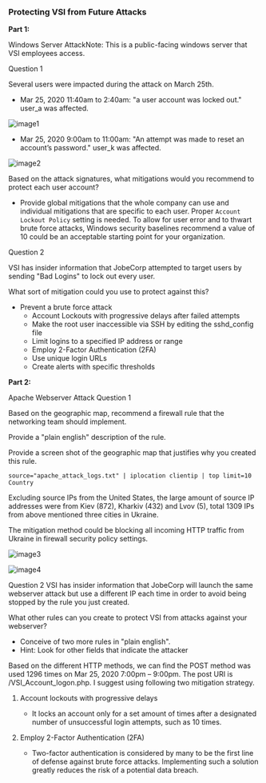 ### Protecting VSI from Future Attacks ###

**Part 1:**

Windows Server AttackNote: This is a public-facing windows server that VSI employees access.

Question 1

Several users were impacted during the attack on March 25th.

- Mar 25, 2020 11:40am to 2:40am: "a user account was locked out."  user_a was affected.

![image1](images/image1.png)

- Mar 25, 2020 9:00am to 11:00am: "An attempt was made to reset an account’s password." user_k was affected.

![image2](images/image2.png)

Based on the attack signatures, what mitigations would you recommend to protect each user account? 

- Provide global mitigations that the whole company can use and individual mitigations that are specific to each user.
Proper `Account Lockout Policy` setting is needed. To allow for user error and to thwart brute force attacks, Windows security baselines recommend a value of 10 could be an acceptable starting point for your organization.

Question 2 

VSI has insider information that JobeCorp attempted to target users by sending "Bad Logins" to lock out every user.

What sort of mitigation could you use to protect against this?

- Prevent a brute force attack
    - Account Lockouts with progressive delays after failed attempts
    - Make the root user inaccessible via SSH by editing the sshd_config file
    - Limit logins to a specified IP address or range
    - Employ 2-Factor Authentication (2FA)
    - Use unique login URLs
    - Create alerts with specific thresholds

**Part 2:**

 Apache Webserver Attack
 Question 1
 
 Based on the geographic map, recommend a firewall rule that the networking team should implement.
 
 Provide a "plain english" description of the rule. 
 
 Provide a screen shot of the geographic map that justifies why you created this rule.
 
 ```
 source="apache_attack_logs.txt" | iplocation clientip | top limit=10 Country
 ```
 
 Excluding source IPs from the United States, the large amount of  source IP addresses were from Kiev (872), Kharkiv (432) and Lvov (5), total 1309 IPs from above mentioned three cities in Ukraine.
 
 The mitigation method could be blocking all incoming HTTP traffic from Ukraine in firewall security policy settings.

 ![image3](images/image3.png)

 ![image4](images/image4.png)

Question 2
VSI has insider information that JobeCorp will launch the same webserver attack but use a different IP each time in order to avoid being stopped by the rule you just created.

What other rules can you create to protect VSI from attacks against your webserver?
 - Conceive of two more rules in "plain english".
 - Hint: Look for other fields that indicate the attacker

Based on the different HTTP methods, we can find the POST method was used 1296 times on Mar 25, 2020 7:00pm – 9:00pm. The post URI is /VSI_Account_logon.php. I suggest using following two mitigation strategy. 

1. Account lockouts with progressive delays 
    - It locks an account only for a set amount of times after a designated number of unsuccessful login attempts, such as 10 times.

2. Employ 2-Factor Authentication (2FA)
    - Two-factor authentication is considered by many to be the first line of defense against brute force attacks. Implementing such a solution greatly reduces the risk of a potential data breach.